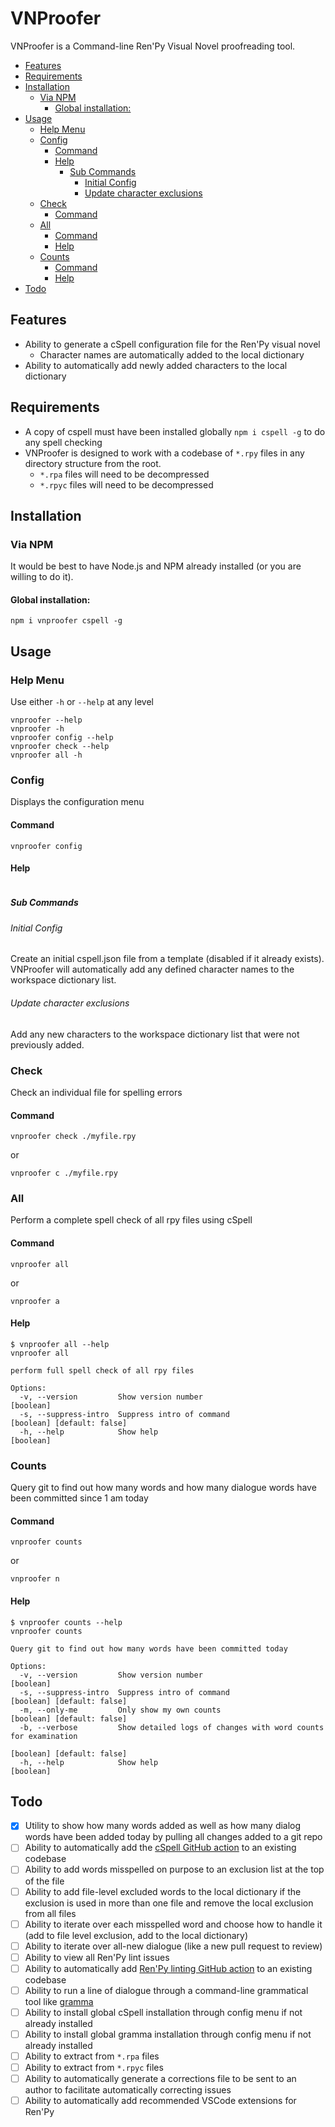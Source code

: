 # VNProofer
VNProofer is a Command-line Ren'Py Visual Novel proofreading tool.

<!-- TOC -->
- [Features](#features)
- [Requirements](#requirements)
- [Installation](#installation)
    - [Via NPM](#via-npm)
        - [Global installation:](#global-installation)
- [Usage](#usage)
    - [Help Menu](#help-menu)
    - [Config](#config)
        - [Command](#command)
        - [Help](#help)
            - [Sub Commands](#sub-commands)
                - [Initial Config](#initial-config)
                - [Update character exclusions](#update-character-exclusions)
    - [Check](#check)
        - [Command](#command)
    - [All](#all)
        - [Command](#command)
        - [Help](#help)
    - [Counts](#counts)
        - [Command](#command)
        - [Help](#help)
- [Todo](#todo)
<!-- /TOC -->

## Features
 - Ability to generate a cSpell configuration file for the Ren'Py visual novel
    - Character names are automatically added to the local dictionary
 - Ability to automatically add newly added characters to the local dictionary

## Requirements
 - A copy of cspell must have been installed globally `npm i cspell -g` to do any spell checking
 - VNProofer is designed to work with a codebase of `*.rpy` files in any directory structure from the root.
    - `*.rpa` files will need to be decompressed
    - `*.rpyc` files will need to be decompressed

## Installation

### Via NPM

It would be best to have Node.js and NPM already installed (or you are willing to do it).

#### Global installation:

```
npm i vnproofer cspell -g
```

## Usage

### Help Menu

Use either `-h` or `--help` at any level
```
vnproofer --help
vnproofer -h
vnproofer config --help
vnproofer check --help
vnproofer all -h
```

### Config

Displays the configuration menu

#### Command
```
vnproofer config
```
#### Help
```

```

##### Sub Commands

###### Initial Config

Create an initial cspell.json file from a template (disabled if it already exists). VNProofer will automatically add any defined character names to the workspace dictionary list.

###### Update character exclusions

Add any new characters to the workspace dictionary list that were not previously added.

### Check

Check an individual file for spelling errors

#### Command
```
vnproofer check ./myfile.rpy
```
or
```
vnproofer c ./myfile.rpy
```

### All

Perform a complete spell check of all rpy files using cSpell

#### Command
```
vnproofer all
```
or
```
vnproofer a
```

#### Help
```
$ vnproofer all --help
vnproofer all

perform full spell check of all rpy files

Options:
  -v, --version         Show version number                                      [boolean]
  -s, --suppress-intro  Suppress intro of command               [boolean] [default: false]
  -h, --help            Show help                                                [boolean]
```

### Counts

Query git to find out how many words and how many dialogue words have been committed since 1 am today

#### Command
```
vnproofer counts
```
or
```
vnproofer n
```
#### Help

```
$ vnproofer counts --help
vnproofer counts

Query git to find out how many words have been committed today

Options:
  -v, --version         Show version number                                      [boolean]
  -s, --suppress-intro  Suppress intro of command               [boolean] [default: false]
  -m, --only-me         Only show my own counts                 [boolean] [default: false]
  -b, --verbose         Show detailed logs of changes with word counts for examination
                                                                [boolean] [default: false]
  -h, --help            Show help                                                [boolean]
```

## Todo
- [x] Utility to show how many words added as well as how many dialog words have been added today by pulling all changes added to a git repo
- [ ] Ability to automatically add the [cSpell GitHub action](https://github.com/marketplace/actions/cspell-action) to an existing codebase
- [ ] Ability to add words misspelled on purpose to an exclusion list at the top of the file
- [ ] Ability to add file-level excluded words to the local dictionary if the exclusion is used in more than one file and remove the local exclusion from all files
- [ ] Ability to iterate over each misspelled word and choose how to handle it (add to file level exclusion, add to the local dictionary)
- [ ] Ability to iterate over all-new dialogue (like a new pull request to review)
- [ ] Ability to view all Ren'Py lint issues
- [ ] Ability to automatically add [Ren'Py linting GitHub action](https://github.com/marketplace/actions/lint-ren-py-project) to an existing codebase
- [ ] Ability to run a line of dialogue through a command-line grammatical tool like [gramma](https://caderek.github.io/gramma/)
- [ ] Ability to install global cSpell installation through config menu if not already installed
- [ ] Ability to install global gramma installation through config menu if not already installed
- [ ] Ability to extract from `*.rpa` files
- [ ] Ability to extract from `*.rpyc` files
- [ ] Ability to automatically generate a corrections file to be sent to an author to facilitate automatically correcting issues
- [ ] Ability to automatically add recommended VSCode extensions for Ren'Py
